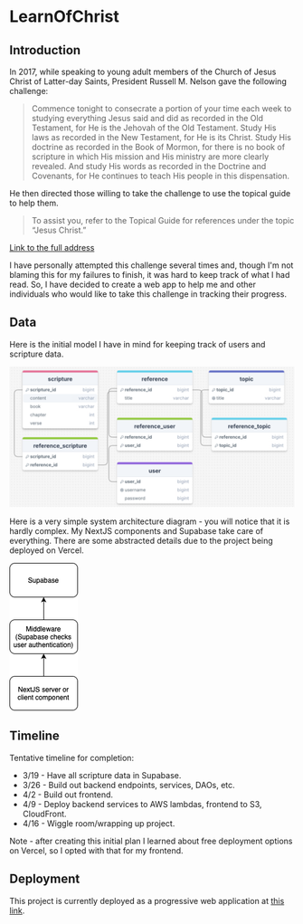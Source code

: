 # LearnOfChrist

## Introduction

In 2017, while speaking to young adult members of the Church of Jesus Christ of Latter-day Saints, President Russell M. Nelson gave the following challenge:

> Commence tonight to consecrate a portion of your time each week to studying everything Jesus said and did as recorded in the Old Testament, for He is the Jehovah of the Old Testament. Study His laws as recorded in the New Testament, for He is its Christ. Study His doctrine as recorded in the Book of Mormon, for there is no book of scripture in which His mission and His ministry are more clearly revealed. And study His words as recorded in the Doctrine and Covenants, for He continues to teach His people in this dispensation.

He then directed those willing to take the challenge to use the topical guide to help them.

> To assist you, refer to the Topical Guide for references under the topic “Jesus Christ.”

[Link to the full address](https://www.churchofjesuschrist.org/media/video/2017-01-1000-worldwide-devotional-january-2017?lang=eng&alang=eng&collectionId=951fc19a58ee4fa9bc6ea207fcf2b557)

I have personally attempted this challenge several times and, though I'm not blaming this for my failures to finish, it was hard to keep track of what I had read. So, I have decided to create a web app to help me and other individuals who would like to take this challenge in tracking their progress.

## Data

Here is the initial model I have in mind for keeping track of users and scripture data.

![Entity relationship diagram](erd.png)

Here is a very simple system architecture diagram - you will notice that it is hardly complex. My NextJS components and Supabase take care of everything. There are some abstracted details due to the project being deployed on Vercel.

![System diagram](simple_system_diagram.png)

## Timeline

Tentative timeline for completion:

- 3/19 - Have all scripture data in Supabase.
- 3/26 - Build out backend endpoints, services, DAOs, etc.
- 4/2 - Build out frontend.
- 4/9 - Deploy backend services to AWS lambdas, frontend to S3, CloudFront.
- 4/16 - Wiggle room/wrapping up project.

Note - after creating this initial plan I learned about free deployment options on Vercel, so I opted with that for my frontend.

## Deployment

This project is currently deployed as a progressive web application at [this link](https://learnofchrist.vercel.app).
